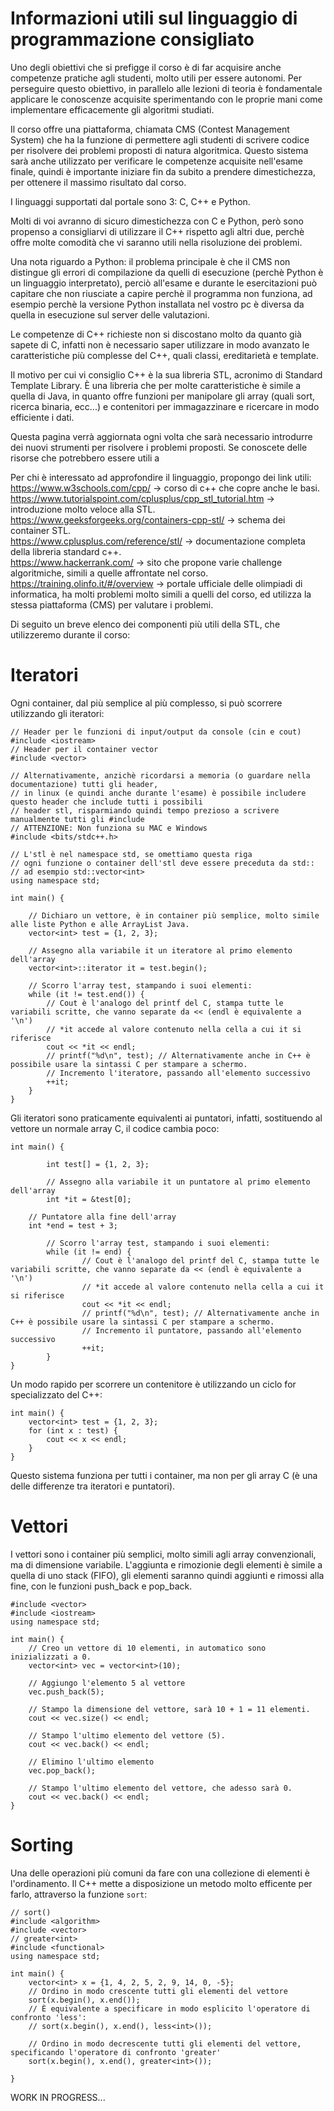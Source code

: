 # Informazioni utili sul linguaggio di programmazione consigliato

Uno degli obiettivi che si prefigge il corso è di far acquisire anche competenze pratiche agli studenti, molto utili per essere autonomi.
Per perseguire questo obiettivo, in parallelo alle lezioni di teoria è fondamentale applicare 
le conoscenze acquisite sperimentando con le proprie mani come implementare efficacemente gli algoritmi studiati.

Il corso offre una piattaforma, chiamata CMS (Contest Management System) che ha la funzione di permettere agli studenti di scrivere
codice per risolvere dei problemi proposti di natura algoritmica.
Questo sistema sarà anche utilizzato per verificare le competenze acquisite nell'esame finale, quindi è importante iniziare fin da subito
a prendere dimestichezza, per ottenere il massimo risultato dal corso.

I linguaggi supportati dal portale sono 3: C, C++ e Python.

Molti di voi avranno di sicuro dimestichezza con C e Python, però sono propenso a consigliarvi di utilizzare il C++ rispetto agli altri due, 
perchè offre molte comodità che vi saranno utili nella risoluzione dei problemi.

Una nota riguardo a Python: il problema principale è che il CMS non distingue gli errori di compilazione da quelli di esecuzione 
(perchè Python è un linguaggio interpretato), perciò all'esame e durante le esercitazioni può capitare che non riusciate a capire perchè il
programma non funziona, ad esempio perchè la versione Python installata nel vostro pc è diversa da quella in esecuzione sul server delle valutazioni. 

Le competenze di C++ richieste non si discostano molto da quanto già sapete di C, 
infatti non è necessario saper utilizzare in modo avanzato le caratteristiche più complesse del C++, quali classi, ereditarietà e template.

Il motivo per cui vi consiglio C++ è la sua libreria STL, acronimo di Standard Template Library.
È una libreria che per molte caratteristiche è simile a quella di Java, 
in quanto offre funzioni per manipolare gli array (quali sort, ricerca binaria, ecc...) e contenitori per immagazzinare e ricercare in modo efficiente i dati.

Questa pagina verrà aggiornata ogni volta che sarà necessario introdurre dei nuovi strumenti per risolvere i problemi proposti.
Se conoscete delle risorse che potrebbero essere utili a 

Per chi è interessato ad approfondire il linguaggio, propongo dei link utili:  
https://www.w3schools.com/cpp/ -> corso di c++ che copre anche le basi.  
https://www.tutorialspoint.com/cplusplus/cpp_stl_tutorial.htm -> introduzione molto veloce alla STL.  
https://www.geeksforgeeks.org/containers-cpp-stl/ -> schema dei container STL.  
https://www.cplusplus.com/reference/stl/ -> documentazione completa della libreria standard c++.  
https://www.hackerrank.com/ -> sito che propone varie challenge algoritmiche, simili a quelle affrontate nel corso.  
https://training.olinfo.it/#/overview -> portale ufficiale delle olimpiadi di informatica, 
ha molti problemi molto simili a quelli del corso, ed utilizza la stessa piattaforma (CMS) per valutare i problemi.

Di seguito un breve elenco dei componenti più utili della STL, che utilizzeremo durante il corso:
# Iteratori
Ogni container, dal più semplice al più complesso, si può scorrere utilizzando gli iteratori:


	// Header per le funzioni di input/output da console (cin e cout)
	#include <iostream>
	// Header per il container vector
	#include <vector>

	// Alternativamente, anzichè ricordarsi a memoria (o guardare nella documentazione) tutti gli header,
	// in linux (e quindi anche durante l'esame) è possibile includere questo header che include tutti i possibili
	// header stl, risparmiando quindi tempo prezioso a scrivere manualmente tutti gli #include 
	// ATTENZIONE: Non funziona su MAC e Windows
	#include <bits/stdc++.h>

	// L'stl è nel namespace std, se omettiamo questa riga
	// ogni funzione o container dell'stl deve essere preceduta da std::
	// ad esempio std::vector<int>
	using namespace std;

	int main() {

		// Dichiaro un vettore, è in container più semplice, molto simile alle liste Python e alle ArrayList Java.
		vector<int> test = {1, 2, 3};

		// Assegno alla variabile it un iteratore al primo elemento dell'array
		vector<int>::iterator it = test.begin();

		// Scorro l'array test, stampando i suoi elementi:
		while (it != test.end()) {
			// Cout è l'analogo del printf del C, stampa tutte le variabili scritte, che vanno separate da << (endl è equivalente a '\n')
			// *it accede al valore contenuto nella cella a cui it si riferisce 
			cout << *it << endl;
			// printf("%d\n", test); // Alternativamente anche in C++ è possibile usare la sintassi C per stampare a schermo.
			// Incremento l'iteratore, passando all'elemento successivo
			++it;
		}
	}


Gli iteratori sono praticamente equivalenti ai puntatori, infatti, sostituendo al vettore un normale array C, il codice cambia poco:


	int main() {

			int test[] = {1, 2, 3};

			// Assegno alla variabile it un puntatore al primo elemento dell'array
			int *it = &test[0];

		// Puntatore alla fine dell'array
		int *end = test + 3;

			// Scorro l'array test, stampando i suoi elementi:
			while (it != end) {
					// Cout è l'analogo del printf del C, stampa tutte le variabili scritte, che vanno separate da << (endl è equivalente a '\n')
					// *it accede al valore contenuto nella cella a cui it si riferisce
					cout << *it << endl;
					// printf("%d\n", test); // Alternativamente anche in C++ è possibile usare la sintassi C per stampare a schermo.
					// Incremento il puntatore, passando all'elemento successivo
					++it;
			}
	}


Un modo rapido per scorrere un contenitore è utilizzando un ciclo for specializzato del C++:


	int main() {
		vector<int> test = {1, 2, 3};
		for (int x : test) {
			cout << x << endl;
		}
	}


Questo sistema funziona per tutti i container, ma non per gli array C (è una delle differenze tra iteratori e puntatori).


# Vettori

I vettori sono i container più semplici, molto simili agli array convenzionali, ma di dimensione variabile.
L'aggiunta e rimozionie degli elementi è simile a quella di uno stack (FIFO), gli elementi saranno quindi aggiunti e rimossi
alla fine, con le funzioni push_back e pop_back.

	#include <vector>
	#include <iostream>
	using namespace std;

	int main() {
		// Creo un vettore di 10 elementi, in automatico sono inizializzati a 0.
		vector<int> vec = vector<int>(10);

		// Aggiungo l'elemento 5 al vettore
		vec.push_back(5);

		// Stampo la dimensione del vettore, sarà 10 + 1 = 11 elementi.
		cout << vec.size() << endl;

		// Stampo l'ultimo elemento del vettore (5).
		cout << vec.back() << endl;
 
		// Elimino l'ultimo elemento
		vec.pop_back();

		// Stampo l'ultimo elemento del vettore, che adesso sarà 0.
		cout << vec.back() << endl;
	}

# Sorting

Una delle operazioni più comuni da fare con una collezione di elementi è l'ordinamento. 
Il C++ mette a disposizione un metodo molto efficente per farlo, attraverso la funzione `sort`:
	
	// sort()
	#include <algorithm>
	#include <vector>
	// greater<int>
	#include <functional>
	using namespace std;

	int main() {
		vector<int> x = {1, 4, 2, 5, 2, 9, 14, 0, -5};
		// Ordino in modo crescente tutti gli elementi del vettore
		sort(x.begin(), x.end());
		// È equivalente a specificare in modo esplicito l'operatore di confronto 'less':
		// sort(x.begin(), x.end(), less<int>());

		// Ordino in modo decrescente tutti gli elementi del vettore, specificando l'operatore di confronto 'greater'
		sort(x.begin(), x.end(), greater<int>());

	}


WORK IN PROGRESS...


<!-- Map -->

<!-- Set -->

<!-- Queue -->

<!-- Priority queue -->